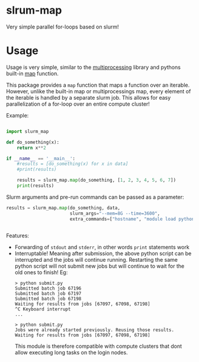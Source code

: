 # slrum-map
Very simple parallel for-loops based on slurm!

# Usage
Usage is very simple, similar to the [multiprocessing](https://docs.python.org/3/library/multiprocessing.html) library and pythons built-in [map](https://docs.python.org/3/library/functions.html#map) function.

This package provides a `map` function that maps a function over an iterable. However, unlike the built-in map or multiprocessings map, every element of the iterable is handled by a separate slurm job. This allows for easy parallelization of a for-loop over an entire compute cluster!

Example:
```python

import slurm_map

def do_something(x):
    return x**2

if __name__ == '__main__':
    #results = [do_something(x) for x in data]
    #print(results)

    results = slurm_map.map(do_something, [1, 2, 3, 4, 5, 6, 7])
    print(results)

```

Slurm arguments and pre-run commands can be passed as a parameter:
```python
results = slurm_map.map(do_something, data, 
                        slurm_args="--mem=8G --time=3600", 
                        extra_commands=["hostname", "module load python3"])
    
```

Features:
- Forwarding of `stdout` and `stderr`, in other words `print` statements work
- Interruptable! Meaning after submission, the above python script can be interrupted and the jobs will continue running. Restarting the same python script will not submit new jobs but will continue to wait for the old ones to finish! Eg:
  ```
  > python submit.py
  Submitted batch job 67196
  Submitted batch job 67197
  Submitted batch job 67198
  Waiting for results from jobs [67097, 67098, 67198]
  ^C Keyboard interrupt
  ...
  
  > python submit.py
  Jobs were already started previously. Reusing those results.
  Waiting for results from jobs [67097, 67098, 67198]
  ```
  This module is therefore compatible with compute clusters that dont allow executing long tasks on the login nodes.
